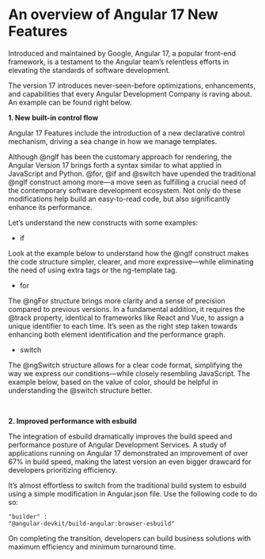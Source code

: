 # An overview of Angular 17 New Features

Introduced and maintained by Google, Angular 17, a popular front-end framework, is a testament to the Angular team’s relentless efforts in elevating the standards of software development.

The version 17 introduces never-seen-before optimizations, enhancements, and capabilities that every Angular Development Company is raving about. An example can be found right below.



<b>1. New built-in control flow</b>

Angular 17 Features include the introduction of a new declarative control mechanism, driving a sea change in how we manage templates.

Although @nglf has been the customary approach for rendering, the Angular Version 17 brings forth a syntax similar to what applied in JavaScript and Python. @for, @if and @switch have upended the traditional @nglf construct among more—a move seen as fulfilling a crucial need of the contemporary software development ecosystem. Not only do these modifications help build an easy-to-read code, but also significantly enhance its performance.

Let’s understand the new constructs with some examples:
 
<ul><li>if</li></ul>
Look at the example below to understand how the @nglf construct makes the code structure simpler, clearer, and more expressive—while eliminating the need of using extra tags or the ng-template tag.


<ul><li>for</li></ul>
 The @ngFor structure brings more clarity and a sense of precision compared to previous versions. In a fundamental addition, it requires the @track property, identical to frameworks like React and Vue, to assign a unique identifier to each time. It’s seen as the right step taken towards enhancing both element identification and the performance graph. 


<ul><li>switch</li></ul>
 The @ngSwitch structure allows for a clear code format, simplifying the way we express our conditions—while closely resembling JavaScript. The example below, based on the value of color, should be helpful in understanding the @switch structure better. 

&nbsp;</br>


<p>
<b>2. Improved performance with esbuild</b>
 
The integration of esbuild dramatically improves the build speed and performance posture of Angular Development Services. A study of applications running on Angular 17 demonstrated an improvement of over 67% in build speed, making the latest version an even bigger drawcard for developers prioritizing efficiency. 

It’s almost effortless to switch from the traditional build system to esbuild using a simple modification in Angular.json file. Use the following code to do so:

<code>"builder" : "@angular-devkit/build-angular:browser-esbuild"</code>

On completing the transition, developers can build business solutions with maximum efficiency and minimum turnaround time. 
</p>
